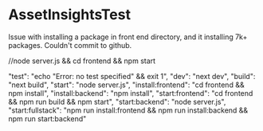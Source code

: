 # AssetInsightsTest

Issue with installing a package in front end directory, and it installing 7k+ packages. Couldn't commit to github.

//node server.js && cd frontend && npm start

"test": "echo \"Error: no test specified\" && exit 1",
    "dev": "next dev",
    "build": "next build",
    "start": "node server.js",
    "install:frontend": "cd frontend && npm install",
    "install:backend": "npm install",
    "start:frontend": "cd frontend && npm run build && npm start",
    "start:backend": "node server.js",
    "start:fullstack": "npm run install:frontend && npm run install:backend && npm run start:backend"